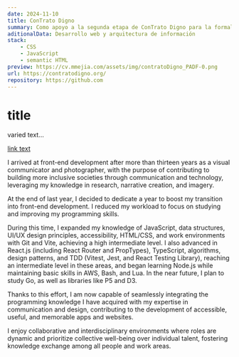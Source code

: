 ```yaml
---
date: 2024-11-10
title: ConTrato Digno
summary: Como apoyo a la segunda etapa de ConTrato Digno para la formalización de la contratación de las trabajadoras del Hogar en México y Guatemala, creé la narrativa, estructuré y redacté los contenidos. También programé el sitio web que centraliza toda la información de la campaña.
aditionalData: Desarrollo web y arquitectura de información
stack:
    - CSS
    - JavaScript
    - semantic HTML
preview: https://cv.mmejia.com/assets/img/contratoDigno_PADF-0.png
url: https://contratodigno.org/
repository: https://github.com
---
```


# title

varied text...

[link text](https://link.to/site)

I arrived at front-end development after more than thirteen years as a visual communicator and photographer, with the purpose of contributing to building more inclusive societies through communication and technology, leveraging my knowledge in research, narrative creation, and imagery.

At the end of last year, I decided to dedicate a year to boost my transition into front-end development. I reduced my workload to focus on studying and improving my programming skills.

During this time, I expanded my knowledge of JavaScript, data structures, UI/UX design principles, accessibility, HTML/CSS, and work environments with Git and Vite, achieving a high intermediate level. I also advanced in React.js (including React Router and PropTypes), TypeScript, algorithms, design patterns, and TDD (Vitest, Jest, and React Testing Library), reaching an intermediate level in these areas, and began learning Node.js while maintaining basic skills in AWS, Bash, and Lua. In the near future, I plan to study Go, as well as libraries like P5 and D3.

Thanks to this effort, I am now capable of seamlessly integrating the programming knowledge I have acquired with my expertise in communication and design, contributing to the development of accessible, useful, and memorable apps and websites.

I enjoy collaborative and interdisciplinary environments where roles are dynamic and prioritize collective well-being over individual talent, fostering knowledge exchange among all people and work areas.
